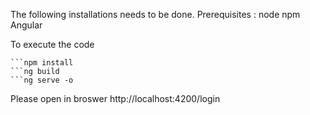 The following installations needs to be done.
Prerequisites : 
    node
    npm
    Angular

To execute the code 

    ```npm install
    ```ng build
    ```ng serve -o

Please open in broswer http://localhost:4200/login